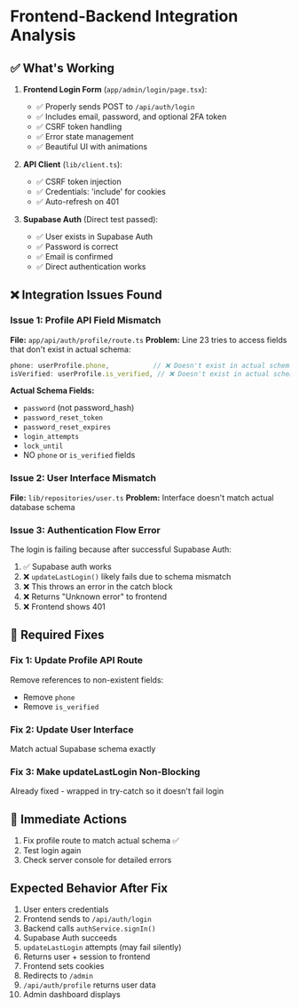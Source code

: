 # Frontend-Backend Integration Analysis

## ✅ What's Working

1. **Frontend Login Form** (`app/admin/login/page.tsx`):
   - ✅ Properly sends POST to `/api/auth/login`
   - ✅ Includes email, password, and optional 2FA token
   - ✅ CSRF token handling
   - ✅ Error state management
   - ✅ Beautiful UI with animations

2. **API Client** (`lib/client.ts`):
   - ✅ CSRF token injection
   - ✅ Credentials: 'include' for cookies
   - ✅ Auto-refresh on 401

3. **Supabase Auth** (Direct test passed):
   - ✅ User exists in Supabase Auth
   - ✅ Password is correct
   - ✅ Email is confirmed
   - ✅ Direct authentication works

## ❌ Integration Issues Found

### Issue 1: Profile API Field Mismatch
**File:** `app/api/auth/profile/route.ts`
**Problem:** Line 23 tries to access fields that don't exist in actual schema:
```typescript
phone: userProfile.phone,           // ❌ Doesn't exist in actual schema
isVerified: userProfile.is_verified, // ❌ Doesn't exist in actual schema
```

**Actual Schema Fields:**
- `password` (not password_hash)
- `password_reset_token`
- `password_reset_expires`
- `login_attempts`
- `lock_until`
- NO `phone` or `is_verified` fields

### Issue 2: User Interface Mismatch
**File:** `lib/repositories/user.ts`
**Problem:** Interface doesn't match actual database schema

### Issue 3: Authentication Flow Error
The login is failing because after successful Supabase Auth:
1. ✅ Supabase auth works
2. ❌ `updateLastLogin()` likely fails due to schema mismatch
3. ❌ This throws an error in the catch block
4. ❌ Returns "Unknown error" to frontend
5. ❌ Frontend shows 401

## 🔧 Required Fixes

### Fix 1: Update Profile API Route
Remove references to non-existent fields:
- Remove `phone`
- Remove `is_verified`

### Fix 2: Update User Interface
Match actual Supabase schema exactly

### Fix 3: Make updateLastLogin Non-Blocking
Already fixed - wrapped in try-catch so it doesn't fail login

## 🎯 Immediate Actions

1. Fix profile route to match actual schema ✅
2. Test login again
3. Check server console for detailed errors

## Expected Behavior After Fix

1. User enters credentials
2. Frontend sends to `/api/auth/login`
3. Backend calls `authService.signIn()`
4. Supabase Auth succeeds
5. `updateLastLogin` attempts (may fail silently)
6. Returns user + session to frontend
7. Frontend sets cookies
8. Redirects to `/admin`
9. `/api/auth/profile` returns user data
10. Admin dashboard displays


